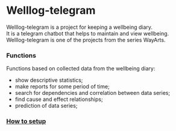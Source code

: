 # Welllog-telegram
Welllog-telegram is a project for keeping a wellbeing diary.<br>
It is a telegram chatbot that helps to maintain and view wellbeing.<br>
Welllog-telegram is one of the projects from the series WayArts.

### Functions
Functions based on collected data from the wellbeing diary:<br>
- show descriptive statistics;
- make reports for some period of time;
- search for dependencies and correlation between data series;
- find cause and effect relationships;
- prediction of data series;

### [How to setup](https://github.com/sahlet-official/welllog-telegram/wiki/How-to-setup-project)
